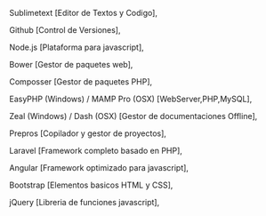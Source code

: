 <!-- Listado de Aplicaciones Utiles -->

Sublimetext [Editor de Textos y Codigo],

Github [Control de Versiones],

Node.js [Plataforma para javascript],

Bower [Gestor de paquetes web],

Composser [Gestor de paquetes PHP],

EasyPHP (Windows) / MAMP Pro (OSX) [WebServer,PHP,MySQL],

Zeal (Windows) / Dash (OSX) [Gestor de documentaciones Offline],

Prepros [Copilador y gestor de proyectos],


<!-- Listado de Frameworks -->

Laravel [Framework completo basado en PHP],

Angular [Framework optimizado para javascript],

Bootstrap [Elementos basicos HTML y CSS],

jQuery [Libreria de funciones javascript],

